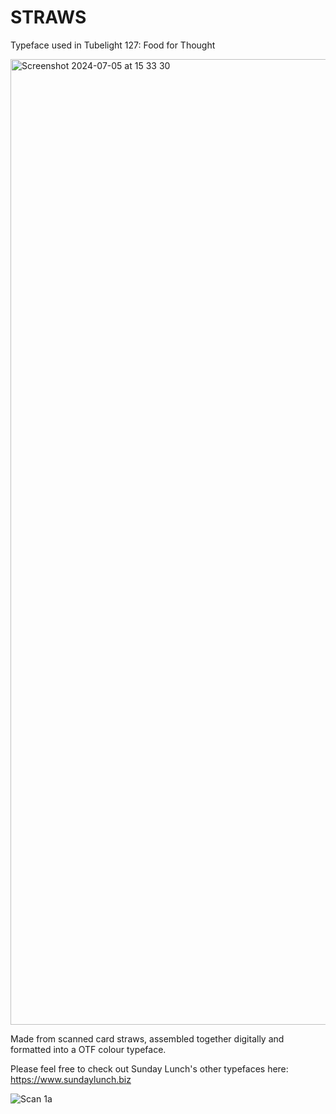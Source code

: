# STRAWS
Typeface used in Tubelight 127: Food for Thought

<img width="1545" alt="Screenshot 2024-07-05 at 15 33 30" src="https://github.com/sunday-lunch/STRAWS/assets/173478542/b931286f-f3a5-49d1-af11-db1f72807ea1">

Made from scanned card straws, assembled together digitally and formatted into a OTF colour typeface.

Please feel free to check out Sunday Lunch's other typefaces here: https://www.sundaylunch.biz

![Scan 1a](https://github.com/sunday-lunch/STRAWS/assets/173478542/f80ad49d-9464-414e-9e5f-bf04d3b1e1f8)
